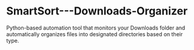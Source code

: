 # SmartSort---Downloads-Organizer
Python-based automation tool that monitors your Downloads folder and automatically organizes files into designated directories based on their type.
